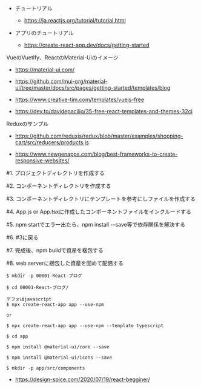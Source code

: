 - チュートリアル

  - https://ja.reactjs.org/tutorial/tutorial.html

- アプリのチュートリアル

  - https://create-react-app.dev/docs/getting-started

VueのVuetify、ReactのMaterial-Uiのイメージ

- https://material-ui.com/

- https://github.com/mui-org/material-ui/tree/master/docs/src/pages/getting-started/templates/blog

- https://www.creative-tim.com/templates/vuejs-free

- https://dev.to/davidepacilio/35-free-react-templates-and-themes-32ci

Reduxのサンプル
- https://github.com/reduxjs/redux/blob/master/examples/shopping-cart/src/reducers/products.js

- https://www.newgenapps.com/blog/best-frameworks-to-create-responsive-websites/

#1. プロジェクトディレクトリを作成する

#2. コンポーネントディレクトリを作成する

#3. コンポーネントディレクトリにテンプレートを参考にしファイルを作成する

#4. App.js or App.tsxに作成したコンポーネントファイルをインクルードする

#5. npm startでエラー出たら、npm install --save等で依存関係を解決する

#6. #3に戻る

#7. 完成後、npm buildで資産を梱包する

#8. web serverに梱包した資産を固めて配備する

```
$ mkdir -p 00001-React-ブログ

$ cd 00001-React-ブログ/

デフォはjavascript
$ npx create-react-app app --use-npm

or

$ npx create-react-app app --use-npm --template typescript

$ cd app

$ npm install @material-ui/core --save

$ npm install @material-ui/icons --save

$ mkdir -p app/src/components
```

- https://design-spice.com/2020/07/19/react-begginer/
